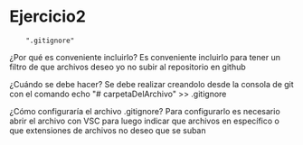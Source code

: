 # Ejercicio2

        ".gitignore"
¿Por qué es conveniente incluirlo? 
Es conveniente incluirlo para tener un filtro de que archivos deseo yo no subir al repositorio en github

¿Cuándo se debe hacer?
Se debe realizar creandolo desde la consola de git con el comando echo "# carpetaDelArchivo" >> .gitignore

¿Cómo configuraría el archivo .gitignore?
Para configurarlo es necesario abrir el archivo con VSC para luego indicar que archivos en específico o que extensiones de archivos no deseo que se suban
